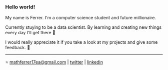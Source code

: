 ### Hello world!

My name is Ferrer. I'm a
computer science student and future millionaire.

Currently stuying to be a data scientist. 
By learning and creating new things every day I'll get there 🤩 

I would really appreciate it if you take a look at my projects
and give some feedback. 🤖

---

⭐ mathferrer17ea@gmail.com | [twitter](https://twitter.com/naotomorefri) | [linkedin](https://www.linkedin.com/in/enricoferrer/)


<!--
**CCerrer/CCerrer** is a ✨ _special_ ✨ repository because its `README.md` (this file) appears on your GitHub profile.

Here are some ideas to get you started:

- 🔭 I’m currently working on ...
- 🌱 I’m currently learning ...
- 👯 I’m looking to collaborate on ...
- 🤔 I’m looking for help with ...
- 💬 Ask me about ...
- 📫 How to reach me: ...
- 😄 Pronouns: ...
- ⚡ Fun fact: ...
-->
